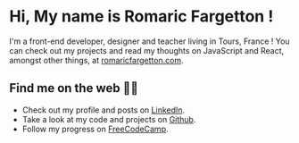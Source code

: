 # Hi, My name is Romaric Fargetton !

I'm a front-end developer, designer and teacher living in Tours, France !
You can check out my projects and read my thoughts on JavaScript and React, amongst other things, at [romaricfargetton.com](https://www.romaricfargetton.com).

## Find me on the web 👨‍💻

- Check out my profile and posts on [LinkedIn](https://www.linkedin.com/in/romaric-fargetton/).
- Take a look at my code and projects on [Github](https://github.com/rfargetton).
- Follow my progress on [FreeCodeCamp](https://www.freecodecamp.org/rfargetton).
